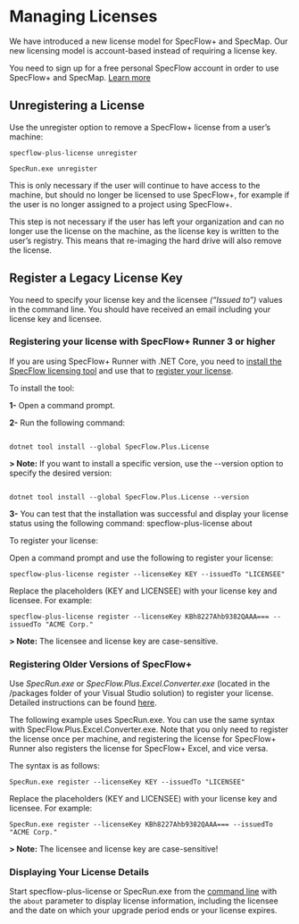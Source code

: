 # Managing Licenses

We have introduced a new license model for SpecFlow+ and SpecMap. Our new licensing model is account-based instead of requiring a license key.

You need to sign up for a free personal SpecFlow account in order to use SpecFlow+ and SpecMap. [Learn more](../specflowaccount.md)

## Unregistering a License

Use the unregister option to remove a SpecFlow+ license from a user’s machine:

`specflow-plus-license unregister`

`SpecRun.exe unregister`

This is only necessary if the user will continue to have access to the machine, but should no longer be licensed to use SpecFlow+, for example if the user is no longer assigned to a project using SpecFlow+.

This step is not necessary if the user has left your organization and can no longer use the license on the machine, as the license key is written to the user’s registry. This means that re-imaging the hard drive will also remove the license.

## Register a Legacy License Key

You need to specify your license key and the licensee *(“Issued to”)* values in the command line. You should have received an email including your license key and licensee.

### Registering your license with SpecFlow+ Runner 3 or higher

If you are using SpecFlow+ Runner with .NET Core, you need to [install the SpecFlow licensing tool](https://specflow.org/plus/documentation/SpecFlowPlus-Licensing-Tool/) and use that to [register your license](https://specflow.org/plus/documentation/SpecFlow.Plus.License-Commands/).

To install the tool:

**1-** Open a command prompt.

**2-** Run the following command:

``` batch

dotnet tool install --global SpecFlow.Plus.License

```

**> Note:** If you want to install a specific version, use the --version option to specify the desired version:

``` batch

dotnet tool install --global SpecFlow.Plus.License --version

```

**3-** You can test that the installation was successful and display your license status using the following command:
specflow-plus-license about

To register your license:

Open a command prompt and use the following to register your license:

``` batch
specflow-plus-license register --licenseKey KEY --issuedTo "LICENSEE"
```

Replace the placeholders (KEY and LICENSEE) with your license key and licensee. For example:

``` batch
specflow-plus-license register --licenseKey KBh8227Ahb9382QAAA=== --issuedTo "ACME Corp."
```

**> Note:** The licensee and license key are case-sensitive.

### Registering Older Versions of SpecFlow+

Use *SpecRun.exe* or *SpecFlow.Plus.Excel.Converter.exe* (located in the /packages folder of your Visual Studio solution) to register your license. Detailed instructions can be found [here](https://specflow.org/plus/documentation/Registering-SpecFlowPlus/).

The following example uses SpecRun.exe. You can use the same syntax with SpecFlow.Plus.Excel.Converter.exe. Note that you only need to register the license once per machine, and registering the license for SpecFlow+ Runner also registers the license for SpecFlow+ Excel, and vice versa.

The syntax is as follows:

``` batch
SpecRun.exe register --licenseKey KEY --issuedTo "LICENSEE"
```

Replace the placeholders (KEY and LICENSEE) with your license key and licensee. For example:

``` batch
SpecRun.exe register --licenseKey KBh8227Ahb9382QAAA=== --issuedTo "ACME Corp."
```

**> Note:** The licensee and license key are case-sensitive!

### Displaying Your License Details

Start specflow-plus-license or SpecRun.exe from the [command line](http://www.specflow.org/plus/documentation/SpecFlowPlus-Runner-Command-Line/?_gl=1*z3l2t*_ga*MTY5OTI0NzMxNy4xNjIyMDEzOTkw*_ga_BZ55XKTXC6*MTYyMzIzNzI5MC40My4xLjE2MjMyNDU3MjkuMA..&_ga=2.43932133.1114192995.1623048727-1699247317.1622013990) with the `about` parameter to display license information, including the licensee and the date on which your upgrade period ends or your license expires.

